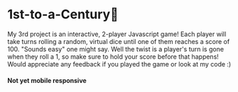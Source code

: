 # 1st-to-a-Century💯
My 3rd project is an interactive, 2-player Javascript game! Each player will take turns rolling a random, virtual dice until one of them reaches a score of 100. "Sounds easy" one might say. Well the twist is a player's turn is gone when they roll a 1, so make sure to hold your score before that happens! Would appreciate any feedback if you played the game or look at my code :)

#### Not yet mobile responsive
